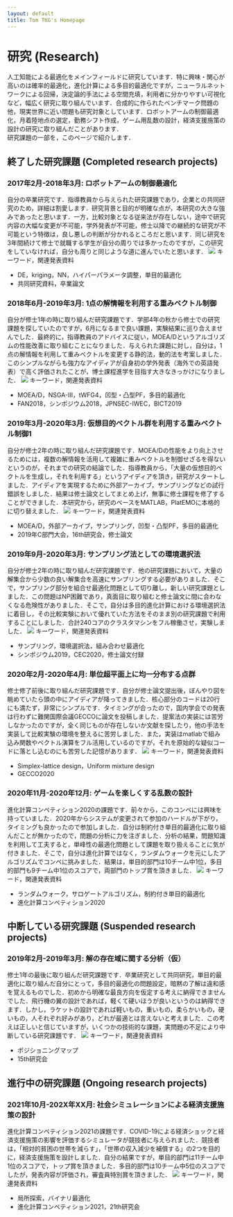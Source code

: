 ```yaml
---
layout: default
title: Tom TKG's Homepage
---
```


# 研究 (Research)
人工知能による最適化をメインフィールドに研究しています．特に興味・関心が高いのは確率的最適化，進化計算による多目的最適化ですが，ニューラルネットワークによる回帰，決定論的手法による空間充填，利用者に分かりやすい可視化など，幅広く研究に取り組んでいます．合成的に作られたベンチマーク問題の他，現実世界に近い問題も研究対象としています．ロボットアームの制御最適化，月着陸地点の選定，勤務シフト作成，ゲーム用乱数の設計，経済支援施策の設計の研究に取り組んだことがあります．  
研究課題の一部を，このページで紹介します．

## 終了した研究課題 (Completed research projects)
### 2017年2月-2018年3月: ロボットアームの制御最適化
自分の卒業研究です．指導教員から与えられた研究課題であり，企業との共同研究のため，詳細は割愛します．研究背景と目的が明確な点が，本研究の大きな強みであったと思います．一方，比較対象となる従来法が存在しない，途中で研究内容の大幅な変更が不可能，学外発表が不可能，修士以降での継続的な研究が不可能という特徴は，良し悪しの判断が分かれるところだと思います．同じ研究を3年間続けて修士で就職する学生が自分の周りでは多かったのですが，この研究をしていなければ，自分も周りと同じような道に進んでいたと思います．
<img src="image/graduation_thesis.png"/>
キーワード，関連発表資料
- DE，kriging，NN，ハイパーパラメータ調整，単目的最適化
- 共同研究資料，卒業論文

### 2018年6月-2019年3月: 1点の解情報を利用する重みベクトル制御
自分が修士1年の時に取り組んだ研究課題です．学部4年の秋から修士での研究課題を探していたのですが，6月になるまで良い課題，実験結果に巡り合えませんでした．最終的に，指導教員のアドバイスに従い，MOEA/Dというアルゴリズムの性能改善に取り組むことになりました．与えられた課題に対し，自分は，1点の解情報を利用して重みベクトルを変更する静的法，動的法を考案しました．このシンプルながらも強力なアイディアが自身初の学外発表（海外での英語発表）で高く評価されたことが，博士課程進学を目指す大きなきっかけになりました．
<img src="image/bict.png"/>
キーワード，関連発表資料
- MOEA/D，NSGA-III，tWFG4，凹型・凸型PF，多目的最適化
- FAN2018，シンポジウム2018，JPNSEC-IWEC，BICT2019

### 2019年3月-2020年3月: 仮想目的ベクトル群を利用する重みベクトル制御1
自分が修士2年の時に取り組んだ研究課題です．MOEA/Dの性能をより向上させるためには，複数の解情報を活用して複雑に重みベクトルを制御せざるを得ないというのが，それまでの研究の結論でした．指導教員から，「大量の仮想目的ベクトルを生成し，それを利用する」というアイディアを頂き，研究がスタートしました．アイディアを実現するために外部アーカイブ，サンプリングなどの試行錯誤をしました．結果は修士論文としてまとめ上げ，無事に修士課程を修了することができました．本研究から，研究のベースをMATLAB，PlatEMOに本格的に切り替えました．
<img src="image/master.png"/>
キーワード，関連発表資料
- MOEA/D，外部アーカイブ，サンプリング，凹型・凸型PF，多目的最適化
- 2019年C部門大会，16th研究会，修士論文

### 2019年9月-2020年3月: サンプリング法としての環境選択法
自分が修士2年の時に取り組んだ研究課題です．他の研究課題において，大量の解集合から少数の良い解集合を高速にサンプリングする必要がありました．そこで，サンプリング部分を組合せ最適化問題として切り離し，新しい研究課題としました．この問題はNP困難であり，真面目に取り組むと修士論文に間に合わなくなる危険性がありました．そこで，自分は多目的進化計算における環境選択法に着目し，その比較実験において優れていた方法をそのまま別の研究課題で利用することにしました．合計240コアのクラスタマシンをフル稼働させ，実験しました．
<img src="image/cec2020.png"/>
キーワード，関連発表資料
- サンプリング，環境選択法，組み合わせ最適化
- シンポジウム2019，CEC2020，修士論文付録

### 2020年2月-2020年4月: 単位超平面上に均一分布する点群
修士修了前後に取り組んだ研究課題です．自分が修士論文提出後，ぼんやり図を眺めていたら頭の中にアイディアが降ってきました．核心部分のコードは20行にも満たず，非常にシンプルです．タイミングが合ったので，国内学会での発表は行わずに難関国際会議GECCOに論文を投稿しました．提案法の実装には苦労しなかったのですが，全く同じものが存在しないか文献を探したり，他の手法を実装して比較実験の環境を整えるに苦労しました．また，実装はmatlabで組み込み関数やベクトル演算をフル活用しているのですが，それを原始的な疑似コードに落とし込むのにも苦労した記憶があります．
<img src="image/gecco2020.png"/>
キーワード，関連発表資料
- Simplex-lattice design，Uniform mixture design
- GECCO2020

### 2020年11月-2020年12月: ゲームを楽しくする乱数の設計
進化計算コンペティション2020の課題です．前々から，このコンペには興味を持っていました．2020年からシステムが変更されて参加のハードルが下がり，タイミングも良かったので参加しました．自分は制約付き単目的最適化に取り組んだことが無かったので，問題の分析に力を注ぎました．分析の結果，問題知識を利用して工夫すると，単峰性の最適化問題として課題を取り扱えることに気が付きました．そこで，自分は進化計算ではなく，ランダムウォークを元にしたアルゴリズムでコンペに挑みました．結果は，単目的部門は10チーム中1位，多目的部門も9チーム中1位のスコアで，両部門のトップ賞を頂きました．
<img src="image/comp2020.png">
キーワード，関連発表資料
- ランダムウォーク，サロゲートアルゴリズム，制約付き単目的最適化
- 進化計算コンペティション2020

## 中断している研究課題 (Suspended research projects)
### 2019年2月-2019年3月: 解の存在域に関する分析（仮）
修士1年の最後に取り組んだ研究課題です．卒業研究として共同研究，単目的最適化に取り組んだ自分にとって，多目的最適化の問題設定，暗黙の了解は違和感を覚えるものでした．初めから明確な最良方向を仮定する考えに納得できませんでした．飛行機の翼の設計であれば，軽くて硬いほうが良いというのは納得できます．しかし，ラケットの設計であれば軽いもの，重いもの，柔らかいもの，硬いもの，人それぞれ好みがあり，どれが最適とは言えないと考えました．この考えは正しいと信じていますが，いくつかの技術的な課題，実問題の不足により中断している研究課題です．
<img src="image/map.png"/>
キーワード，関連発表資料
- ポジショニングマップ
- 15th研究会

## 進行中の研究課題 (Ongoing research projects)
### 2021年10月-202X年XX月: 社会シミュレーションによる経済支援施策の設計
進化計算コンペティション2021の課題です．COVID-19による経済ショックと経済支援施策の影響を評価するシミュレータが競技者に与えられました．競技者は，「相対的貧困の世帯を減らす」，「世帯の収入減少を補償する」の2つを目的に，経済支援施策を設計しました．自分の結果ですが，単目的部門は11チーム中1位のスコアで，トップ賞を頂きました．多目的部門は10チーム中5位のスコアでしたが，発表内容が評価され，審査員特別賞を頂きました．
<img src="image/comp2021.png">
キーワード，関連発表資料
- 局所探索，バイナリ最適化
- 進化計算コンペティション2021，21th研究会
